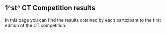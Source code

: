 ## 1^st^ CT Competition results  ##

In this page you can find the results obtained by each participant to the first edition of the CT competition.
